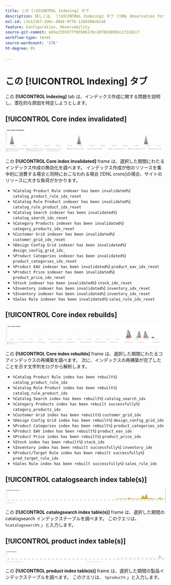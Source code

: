 ```yaml
---
title: この [!UICONTROL Indexing] タブ
description: 詳しくは、 [!UICONTROL Indexing] タブ [!DNL Observation for Adobe Commerce].
exl-id: c7e123b7-2d0c-49d4-9f76-128939dc02a8
feature: Configuration, Observability
source-git-commit: e83e2359377f03506178c28f8b30993c172282c7
workflow-type: tm+mt
source-wordcount: '176'
ht-degree: 0%

---
```


# この [!UICONTROL Indexing] タブ

この **[!UICONTROL Indexing]** tab は、インデックス作成に関する問題を説明し、潜在的な原因を特定しようとします。

## [!UICONTROL Core index invalidated]

![コアインデックスが無効化されました](../../assets/tools/observation-for-adobe-commerce/indexing-tab-1.jpg)

この **[!UICONTROL Core index invalidated]** frame は、選択した期間にわたるインデックス作成の無効化を調べます。 インデックス作成が他のリソースを集中的に消費する場合と同時におこなわれる場合 [!DNL crons]の場合、サイトのリソースに大きな負荷がかかります。

* `%Catalog Product Rule indexer has been invalidated%`) `catalog_product_rule_idx_reset`
* `%Catalog Rule Product indexer has been invalidated%`) `catalog_rule_product_idx_reset`
* `%Catalog Search indexer has been invalidated%`) `catalog_search_idx_reset`
* `%Category Products indexer has been invalidated%`) `category_products_idx_reset`
* `%Customer Grid indexer has been invalidated%`) `customer_grid_idx_reset`
* `%Design Config Grid indexer has been invalidated%`) `design_config_grid_idx_`
* `%Product Categories indexer has been invalidated%`) `product_categories_idx_reset`
* `%Product EAV indexer has been invalidated%`) `product_eav_idx_reset`
* `%Product Price indexer has been invalidated%`) `product_price_idx_reset`
* `%Stock indexer has been invalidated%`) `stock_idx_reset`
* `%Inventory indexer has been invalidated%`) `inventory_idx_reset`
* `%Inventory indexer has been invalidated%`) `inventory_idx_reset`
* `%Sales Rule indexer has been invalidated%`) `sales_rule_idx_reset`

## [!UICONTROL Core index rebuilds]

![コアインデックスの再構築](../../assets/tools/observation-for-adobe-commerce/indexing-tab-2.jpg)

この **[!UICONTROL Core index rebuilds]** frame は、選択した期間にわたるコアインデックスの再構築を調べます。 次に、インデックスの再構築が完了したことを示す文字列をログから解析します。

* `%Catalog Product Rule index has been rebuilt%`) `catalog_product_rule_idx`
* `%Catalog Rule Product index has been rebuilt%`) `catalog_rule_product_idx`
* `%Catalog Search index has been rebuilt%`) `catalog_search_idx`
* `%Category Products index has been rebuilt successfully%`) `category_products_idx`
* `%Customer Grid index has been rebuilt%`) `customer_grid_idx`
* `%Design Config Grid index has been rebuilt%`) `design_config_grid_idx`
* `%Product Categories index has been rebuilt%`) `product_categories_idx`
* `%Product EAV index has been rebuilt%`) `product_eav_idx`
* `%Product Price index has been rebuilt%`) `product_price_idx`
* `%Stock index has been rebuilt%`) `stock_idx`
* `%Inventory index has been rebuilt successfully%`) `inventory_idx`
* `%Product/Target Rule index has been rebuilt successfully%`) `prod_target_rule_idx`
* `%Sales Rule index has been rebuilt successfully%`) `sales_rule_idx`


## [!UICONTROL catalogsearch index table(s)]

![catalogsearch インデックステーブル](../../assets/tools/observation-for-adobe-commerce/indexing-tab-3.jpg)

この **[!UICONTROL catalogsearch index table(s)]** frame は、選択した期間の catalogsearch インデックステーブルを調べます。 このクエリは、 `%catalogsearch%` 」と入力します。

## [!UICONTROL product index table(s)]

![製品インデックステーブル](../../assets/tools/observation-for-adobe-commerce/indexing-tab-4.jpg)

この **[!UICONTROL product index table(s)]** frame は、選択した期間の製品インデックステーブルを調べます。 このクエリは、 `%product%` 」と入力します。
